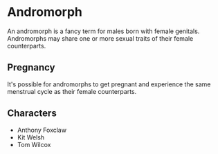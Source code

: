 # Andromorph

An andromorph is a fancy term for males born with female genitals. Andromorphs may share one or more sexual traits of their female counterparts.

## Pregnancy

It's possible for andromorphs to get pregnant and experience the same menstrual cycle as their female counterparts.
## Characters

- Anthony Foxclaw
- Kit Welsh
- Tom Wilcox
